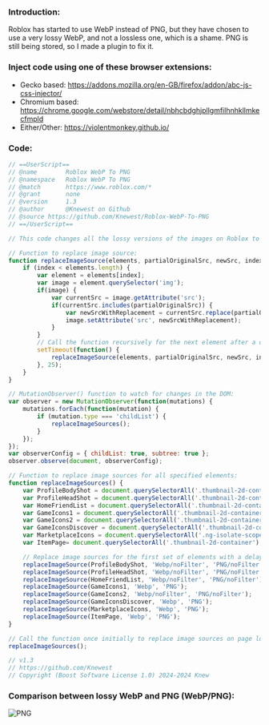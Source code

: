 ### Introduction:
Roblox has started to use WebP instead of PNG, but they have chosen to use a very lossy WebP, and not a lossless one, which is a shame. PNG is still being stored, so I made a plugin to fix it.

### Inject code using one of these browser extensions:
- Gecko based: <https://addons.mozilla.org/en-GB/firefox/addon/abc-js-css-injector/>
- Chromium based: <https://chrome.google.com/webstore/detail/nbhcbdghjpllgmfilhnhkllmkecfmpld>
- Either/Other: <https://violentmonkey.github.io/>

### Code:
```js
// ==UserScript==
// @name        Roblox WebP To PNG
// @namespace   Roblox WebP To PNG
// @match       https://www.roblox.com/*
// @grant       none
// @version     1.3
// @author      @Knewest on Github
// @source https://github.com/Knewest/Roblox-WebP-To-PNG
// ==/UserScript==

// This code changes all the lossy versions of the images on Roblox to be lossless.

// Function to replace image source:
function replaceImageSource(elements, partialOriginalSrc, newSrc, index = 0) {
    if (index < elements.length) {
        var element = elements[index];
        var image = element.querySelector('img');
        if(image) {
            var currentSrc = image.getAttribute('src');
            if(currentSrc.includes(partialOriginalSrc)) {
                var newSrcWithReplacement = currentSrc.replace(partialOriginalSrc, newSrc);
                image.setAttribute('src', newSrcWithReplacement);
            }
        }
        // Call the function recursively for the next element after a delay:
        setTimeout(function() {
            replaceImageSource(elements, partialOriginalSrc, newSrc, index + 1);
        }, 25);
    }
}

// MutationObserver() function to watch for changes in the DOM:
var observer = new MutationObserver(function(mutations) {
    mutations.forEach(function(mutation) {
        if (mutation.type === 'childList') {
            replaceImageSources();
        }
    });
});
var observerConfig = { childList: true, subtree: true };
observer.observe(document, observerConfig);

// Function to replace image sources for all specified elements:
function replaceImageSources() {
    var ProfileBodyShot = document.querySelectorAll('.thumbnail-2d-container.thumbnail-span');
    var ProfileHeadShot = document.querySelectorAll('.thumbnail-2d-container.avatar-card-image.profile-avatar-thumb');
    var HomeFriendList = document.querySelectorAll('.thumbnail-2d-container');
    var GameIcons1 = document.querySelectorAll('.thumbnail-2d-container.game-card-thumb-container');
    var GameIcons2 = document.querySelectorAll('.thumbnail-2d-container.brief-game-icon');
    var GameIconsDiscover = document.querySelectorAll('.thumbnail-2d-container.game-card-thumb');
    var MarketplaceIcons = document.querySelectorAll('.ng-isolate-scope');
    var ItemPage= document.querySelectorAll('.thumbnail-2d-container');

    // Replace image sources for the first set of elements with a delay between each change
    replaceImageSource(ProfileBodyShot, 'Webp/noFilter', 'PNG/noFilter');
    replaceImageSource(ProfileHeadShot, 'Webp/noFilter', 'PNG/noFilter');
    replaceImageSource(HomeFriendList, 'Webp/noFilter', 'PNG/noFilter');
    replaceImageSource(GameIcons1, 'Webp', 'PNG');
    replaceImageSource(GameIcons2, 'Webp/noFilter', 'PNG/noFilter');
    replaceImageSource(GameIconsDiscover, 'Webp', 'PNG');
    replaceImageSource(MarketplaceIcons, 'Webp', 'PNG');
    replaceImageSource(ItemPage, 'Webp', 'PNG');
}

// Call the function once initially to replace image sources on page load:
replaceImageSources();

// v1.3
// https://github.com/Knewest
// Copyright (Boost Software License 1.0) 2024-2024 Knew
```

### Comparison between lossy WebP and PNG (WebP/PNG):
![PNG](https://github.com/Knewest/Roblox-WebP-To-PNG/assets/94736474/1b43a4de-9df1-4856-847d-fbae77eea88d)
